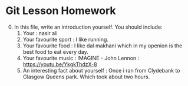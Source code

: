 # Git Lesson Homework


0. In this file, write an introduction yourself. You should include:
   1. Your                 : nasir ali
   2. Your favourite sport : I like running. 
   3. Your favourite food  : I like dal makhani which in my openion is the best food to eat every day.
   4. Your favourite music : IMAGINE - John Lennon : https://youtu.be/YkgkThdzX-8
   5. An interesting fact about yourself : Once i ran from Clydebank to Glasgow Queens park. Which took about two hours.